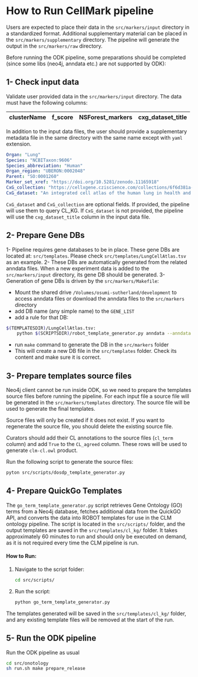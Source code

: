 # How to Run CellMark pipeline

Users are expected to place their data in the `src/markers/input` directory in a standardized format. Additional supplementary material can be placed in the `src/markers/supplementary` directory. The pipeline will generate the output in the `src/markers/raw` directory.

Before running the ODK pipeline, some preparations should be completed (since some libs (neo4j, anndata etc.) are not supported by ODK):

## 1- Check input data

Validate user provided data in the `src/markers/input` directory. The data must have the following columns:

| clusterName | f_score | NSForest_markers | cxg_dataset_title |
|-------------|---------|------------------|-------------------|

In addition to the input data files, the user should provide a supplementary metadata file in the same directory with the same name except with `yaml` extension.

```yaml
Organ: "Lung"
Species: "NCBITaxon:9606"
Species_abbreviation: "Human"
Organ_region: "UBERON:0002048"
Parent: "SO:0001260"
Marker_set_xref: "https://doi.org/10.5281/zenodo.11165918"
CxG_collection: "https://cellxgene.cziscience.com/collections/6f6d381a-7701-4781-935c-db10d30de293"
CxG_dataset: "An integrated cell atlas of the human lung in health and disease (core)"
```

`CxG_dataset` and `CxG_collection` are optional fields. If provided, the pipeline will use them to query CL_KG. If `CxG_dataset` is not provided, the pipeline will use the `cxg_dataset_title` column in the input data file. 

## 2- Prepare Gene DBs

1- Pipeline requires gene databases to be in place. These gene DBs are located at: `src/templates`. Please check `src/templates/LungCellAtlas.tsv` as an example.
2- These DBs are automatically generated from the related anndata files. When a new experiment data is added to the `src/markers/input` directory, its gene DB should be generated.
3- Generation of gene DBs is driven by the `src/markers/Makefile`:
- Mount the shared drive `/Volumes/osumi-sutherland/development` to access anndata files or download the anndata files to the `src/markers` directory
- add DB name (any simple name) to the `GENE_LIST`
- add a rule for that DB:
```bash
$(TEMPLATESDIR)/LungCellAtlas.tsv:
	python $(SCRIPTSDIR)/robot_template_generator.py anndata --anndata 8d84ba15-d367-4dce-979c-85da70b868a2.h5ad --namecolumn original_gene_symbols --prefix ensembl --out $@
```
- run `make` command to generate the DB in the `src/markers` folder
- This will create a new DB file in the `src/templates` folder. Check its content and make sure it is correct.

## 3- Prepare templates source files

Neo4j client cannot be run inside ODK, so we need to prepare the templates source files before running the pipeline. For each input file a source file will be generated in the `src/markers/templates` directory. The source file will be used to generate the final templates.

Source files will only be created if it does not exist. If you want to regenerate the source file, you should delete the existing source file.

Curators should add their CL annotations to the source files (`cl_term` column) and add `True` to the `CL_agreed` column. These rows will be used to generate `clm-cl.owl` product.

Run the following script to generate the source files:

```bash
pyton src/scripts/dosdp_template_generator.py
```

## 4- Prepare QuickGo Templates

The `go_term_template_generator.py` script retrieves Gene Ontology (GO) terms from a Neo4j database, fetches additional data from the QuickGO API, and converts the data into ROBOT templates for use in the CLM ontology pipeline. The script is located in the `src/scripts/` folder, and the output templates are saved in the `src/templates/cl_kg/` folder. It takes approximately 60 minutes to run and should only be executed on demand, as it is not required every time the CLM pipeline is run.

#### How to Run:
1. Navigate to the script folder:
   ```bash
   cd src/scripts/
   ```
2. Run the script:
   ```bash
   python go_term_template_generator.py
   ```
The templates generated will be saved in the `src/templates/cl_kg/` folder, and any existing 
template files will be removed at the start of the run.

## 5- Run the ODK pipeline

Run the ODK pipeline as usual

```bash
cd src/onotology
sh run.sh make prepare_release
```